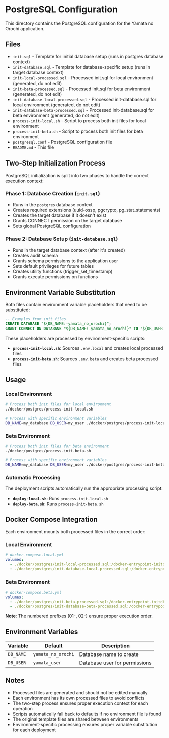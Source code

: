 # PostgreSQL Configuration

This directory contains the PostgreSQL configuration for the Yamata no Orochi application.

## Files

- `init.sql` - Template for initial database setup (runs in postgres database context)
- `init-database.sql` - Template for database-specific setup (runs in target database context)
- `init-local-processed.sql` - Processed init.sql for local environment (generated, do not edit)
- `init-beta-processed.sql` - Processed init.sql for beta environment (generated, do not edit)
- `init-database-local-processed.sql` - Processed init-database.sql for local environment (generated, do not edit)
- `init-database-beta-processed.sql` - Processed init-database.sql for beta environment (generated, do not edit)
- `process-init-local.sh` - Script to process both init files for local environment
- `process-init-beta.sh` - Script to process both init files for beta environment
- `postgresql.conf` - PostgreSQL configuration file
- `README.md` - This file

## Two-Step Initialization Process

PostgreSQL initialization is split into two phases to handle the correct execution context:

### Phase 1: Database Creation (`init.sql`)
- Runs in the `postgres` database context
- Creates required extensions (uuid-ossp, pgcrypto, pg_stat_statements)
- Creates the target database if it doesn't exist
- Grants CONNECT permission on the target database
- Sets global PostgreSQL configuration

### Phase 2: Database Setup (`init-database.sql`)
- Runs in the target database context (after it's created)
- Creates audit schema
- Grants schema permissions to the application user
- Sets default privileges for future tables
- Creates utility functions (trigger_set_timestamp)
- Grants execute permissions on functions

## Environment Variable Substitution

Both files contain environment variable placeholders that need to be substituted:

```sql
-- Examples from init files
CREATE DATABASE "${DB_NAME:-yamata_no_orochi}";
GRANT CONNECT ON DATABASE "${DB_NAME:-yamata_no_orochi}" TO "${DB_USER:-yamata_user}";
```

These placeholders are processed by environment-specific scripts:

- **`process-init-local.sh`**: Sources `.env.local` and creates local processed files
- **`process-init-beta.sh`**: Sources `.env.beta` and creates beta processed files

## Usage

### Local Environment
```bash
# Process both init files for local environment
./docker/postgres/process-init-local.sh

# Process with specific environment variables
DB_NAME=my_database DB_USER=my_user ./docker/postgres/process-init-local.sh
```

### Beta Environment
```bash
# Process both init files for beta environment
./docker/postgres/process-init-beta.sh

# Process with specific environment variables
DB_NAME=my_database DB_USER=my_user ./docker/postgres/process-init-beta.sh
```

### Automatic Processing
The deployment scripts automatically run the appropriate processing script:
- **`deploy-local.sh`**: Runs `process-init-local.sh`
- **`deploy-beta.sh`**: Runs `process-init-beta.sh`

## Docker Compose Integration

Each environment mounts both processed files in the correct order:

### Local Environment
```yaml
# docker-compose.local.yml
volumes:
  - ./docker/postgres/init-local-processed.sql:/docker-entrypoint-initdb.d/01-init.sql:ro
  - ./docker/postgres/init-database-local-processed.sql:/docker-entrypoint-initdb.d/02-init-database.sql:ro
```

### Beta Environment
```yaml
# docker-compose.beta.yml
volumes:
  - ./docker/postgres/init-beta-processed.sql:/docker-entrypoint-initdb.d/01-init.sql:ro
  - ./docker/postgres/init-database-beta-processed.sql:/docker-entrypoint-initdb.d/02-init-database.sql:ro
```

**Note**: The numbered prefixes (01-, 02-) ensure proper execution order.

## Environment Variables

| Variable | Default | Description |
|----------|---------|-------------|
| `DB_NAME` | `yamata_no_orochi` | Database name to create |
| `DB_USER` | `yamata_user` | Database user for permissions |

## Notes

- Processed files are generated and should not be edited manually
- Each environment has its own processed files to avoid conflicts
- The two-step process ensures proper execution context for each operation
- Scripts automatically fall back to defaults if no environment file is found
- The original template files are shared between environments
- Environment-specific processing ensures proper variable substitution for each deployment 